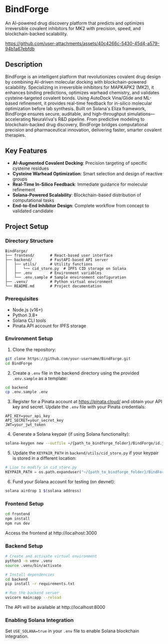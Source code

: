 # BindForge

An AI-powered drug discovery platform that predicts and optimizes irreversible covalent inhibitors for MK2 with precision, speed, and blockchain-backed scalability.

https://github.com/user-attachments/assets/40c4266c-5430-45d4-a579-94b1a67ebfdb

## Description

BindForge is an intelligent platform that revolutionizes covalent drug design by combining AI-driven molecular docking with blockchain-powered scalability. Specializing in irreversible inhibitors for MAPKAPK2 (MK2), it enhances binding predictions, optimizes warhead chemistry, and validates cysteine-targeted covalent bonds. Using AutoDock Vina/Glide and ML-based refinement, it provides real-time feedback for in-silico molecular optimization before lab synthesis. Built on Solana's Eliza framework, BindForge ensures secure, auditable, and high-throughput simulations—accelerating NeuraViva's R&D pipeline. From predictive modeling to blockchain-backed drug discovery, BindForge bridges computational precision and pharmaceutical innovation, delivering faster, smarter covalent therapies.

## Key Features

- **AI-Augmented Covalent Docking**: Precision targeting of specific cysteine residues
- **Cysteine Warhead Optimization**: Smart selection and design of reactive groups
- **Real-Time In-Silico Feedback**: Immediate guidance for molecular refinement
- **Solana-Powered Scalability**: Blockchain-based distribution of computational tasks
- **End-to-End Inhibitor Design**: Complete workflow from concept to validated candidate

## Project Setup

### Directory Structure

```
BindForge/
├── frontend/       # React-based user interface
├── backend/        # FastAPI-based API server
│   ├── utils/      # Utility functions
│   │   └── cid_store.py  # IPFS CID storage on Solana
│   ├── .env        # Environment variables
│   └── .env.sample # Sample environment configuration
├── .venv/          # Python virtual environment
└── README.md       # Project documentation
```

### Prerequisites

- Node.js (v16+)
- Python 3.8+
- Solana CLI tools
- Pinata API account for IPFS storage

### Environment Setup

1. Clone the repository:

```bash
git clone https://github.com/your-username/BindForge.git
cd BindForge
```

2. Create a `.env` file in the backend directory using the provided `.env.sample` as a template:

```bash
cd backend
cp .env.sample .env
```

3. Register for a Pinata account at https://pinata.cloud/ and obtain your API key and secret.
   Update the `.env` file with your Pinata credentials:

```
API_KEY=your_api_key
API_SECRET=your_secret_key
JWT=your_jwt_token
```

4. Generate a Solana keypair (if using Solana functionality):

```bash
solana-keygen new --outfile ~/{path_to_bindforge_folder}/BindForge/id.json
```

5. Update the `KEYPAIR_PATH` in `backend/utils/cid_store.py` if your keypair is stored in a different location:

```python
# Line to modify in cid_store.py
KEYPAIR_PATH = os.path.expanduser("~/{path_to_bindforge_folder}/BindForge/id.json")  # Update with your path
```

6. Fund your Solana account for testing (on devnet):

```bash
solana airdrop 1 $(solana address)
```

### Frontend Setup

```bash
cd frontend
npm install
npm run dev
```

Access the frontend at http://localhost:3000

### Backend Setup

```bash
# Create and activate virtual environment
python3 -m venv .venv
source .venv/bin/activate

# Install dependencies
cd backend
pip install -r requirements.txt

# Run the backend server
uvicorn main:app --reload
```

The API will be available at http://localhost:8000

### Enabling Solana Integration

Set `USE_SOLANA=true` in your `.env` file to enable Solana blockchain integration.
